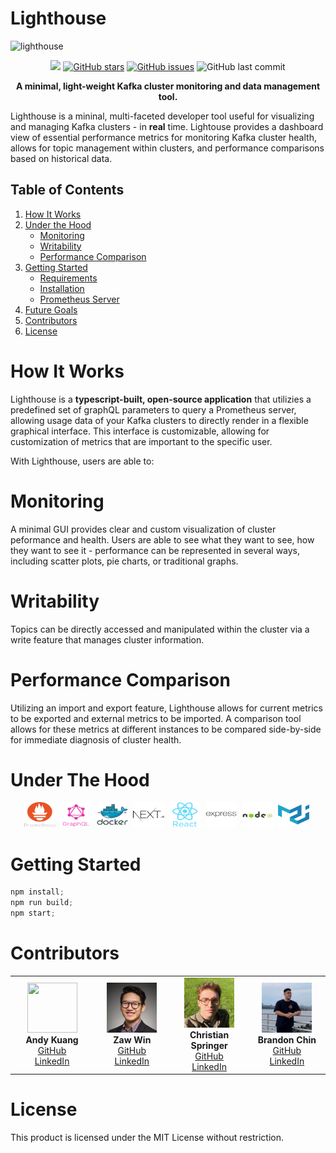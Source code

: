 # Lighthouse
<p>
<img src="https://github.com/oslabs-beta/Lighthouse/blob/main/GithubImages/Lighthouse-github-header-img.png" title="lighthouse"/>&nbsp;
<p> 
<div align="center">
<a href="https://github.com/oslabs-beta/Lighthouse"><img src="https://img.shields.io/badge/license-MIT-blue"/></a>
<a href="https://github.com/oslabs-beta/Lighthouse/stargazers"><img alt="GitHub stars" src="https://img.shields.io/github/stars/oslabs-beta/Lighthouse"></a>
<a href="https://github.com/oslabs-beta/Lighthouse/issues"><img alt="GitHub issues" src="https://img.shields.io/github/issues/oslabs-beta/Lighthouse"></a>
<img alt="GitHub last commit" src="https://img.shields.io/github/last-commit/oslabs-beta/Lighthouse">

<strong> A minimal, light-weight Kafka cluster monitoring and data management tool. </strong> 
</div>

 
Lighthouse is a mininal, multi-faceted developer tool useful for visualizing and managing Kafka clusters - in <strong>real</strong> time. Lightouse provides a dashboard view of essential performance metrics for monitoring Kafka cluster health, allows for topic management within clusters, and performance comparisons based on historical data.


## Table of Contents

1. [How It Works](#how-it-works)
1. [Under the Hood](#under-the-hood)
   - [Monitoring](#monitoring)
   - [Writability](#writability)
   - [Performance Comparison](#performance-comparison)
1. [Getting Started](#getting-started)
   - [Requirements](#requirements)
   - [Installation](#installation)
   - [Prometheus Server](#prometheus-server)
1. [Future Goals](#future-goals)
1. [Contributors](#contributors)
1. [License](#license)


# How It Works

  Lighthouse is a <strong>typescript-built, open-source application</strong> that utilizies a predefined set of graphQL parameters to query a Prometheus server, allowing usage data of your Kafka clusters to directly render in a flexible graphical interface. This interface is customizable, allowing for customization of metrics that are important to the specific user.
  
With Lighthouse, users are able to:

# Monitoring

A minimal GUI provides clear and custom visualization of cluster peformance and health. Users are able to see what they want to see, how they want to see it - performance can be represented in several ways, including scatter plots, pie charts, or traditional graphs.

# Writability

Topics can be directly accessed and manipulated within the cluster via a write feature that manages cluster information.


# Performance Comparison

Utilizing an import and export feature, Lighthouse allows for current metrics to be exported and external metrics to be imported. A comparison tool allows for these metrics at different instances to be compared side-by-side for immediate diagnosis of cluster health.


# Under The Hood

<p align="center">
<img src="https://github.com/devicons/devicon/blob/master/icons/prometheus/prometheus-original-wordmark.svg" title="Prometheus" alt="Prometheus" width="50" height="40"/>&nbsp;
<img src="https://github.com/devicons/devicon/blob/master/icons/graphql/graphql-plain-wordmark.svg" title="GraphQL" alt="GraphQL" width="50" height="40"/>&nbsp;
<img src="https://github.com/devicons/devicon/blob/master/icons/docker/docker-original-wordmark.svg" title="Docker" alt="Docker" width="50" height="40"/>&nbsp;
<img src="https://github.com/devicons/devicon/blob/master/icons/nextjs/nextjs-original-wordmark.svg" title="NextJS" alt="NextJS" width="50" height="40"/>&nbsp;
<img src="https://github.com/devicons/devicon/blob/master/icons/react/react-original-wordmark.svg" title="React" alt="React" width="50" height="40"/>&nbsp;
<img src="https://github.com/devicons/devicon/blob/master/icons/express/express-original-wordmark.svg" title="Express" alt="Express" width="50" height="40"/>&nbsp;
<img src="https://github.com/devicons/devicon/blob/master/icons/nodejs/nodejs-original-wordmark.svg" title="NodeJS" alt="NodeJS" width="50" height="40"/>&nbsp;
<img src="https://github.com/devicons/devicon/blob/master/icons/materialui/materialui-original.svg" title="MaterialUI" alt="MaterialUI" width="50" height="40"/>&nbsp;
</p>

# Getting Started

```javascript
npm install;
npm run build;
npm start;
```

# Contributors

<table align="center"><tbody><tr>
  <td align="center" width="150">
    <img src="" style="height: 5rem; width: 5rem;" />
    <br/>
    <strong>Andy Kuang</strong>
    <br/>
    <a href="https://github.com/Aku15">GitHub</a>
    <br/>
    <a href="https://www.linkedin.com/in/andy-kuang-156318221/">LinkedIn</a>
  </td>
  <td align="center" width="150">
    <img src="https://github.com/oslabs-beta/Lighthouse/blob/main/GithubImages/Zaw-profile-pic.jpeg" style="height: 5rem; width: 5rem;" />
    <br/>
    <strong>Zaw Win</strong>
    <br/>
    <a href="https://github.com/hbkw510">GitHub</a>
    <br/>
    <a href="https://www.linkedin.com/in/zawnwin/">LinkedIn</a>
  </td>
  <td align="center" width="150">
    <img src="https://github.com/oslabs-beta/Lighthouse/blob/main/GithubImages/Christian-profile.jpeg" style="height: 5rem; width: 5rem;" />
    <br/>
    <strong>Christian Springer</strong>
    <br/>
    <a href="https://github.com/christianspringer-ux">GitHub</a>
    <br/>
    <a href="https://www.linkedin.com/in/christian-springer0/">LinkedIn</a>
  </td>
  <td align="center" width="150">
    <img src="https://github.com/oslabs-beta/Lighthouse/blob/main/GithubImages/Brandon-profile-pic.jpeg" style="height: 5rem; width: 5rem;" />
    <br/>
    <strong>Brandon Chin</strong>
    <br/>
    <a href="https://github.com/chitangchin">GitHub</a>
    <br/>
    <a href="https://www.linkedin.com/in/chitangchin/">LinkedIn</a>
  </td>
</tr></tbody></table>

# License

This product is licensed under the MIT License without restriction.


